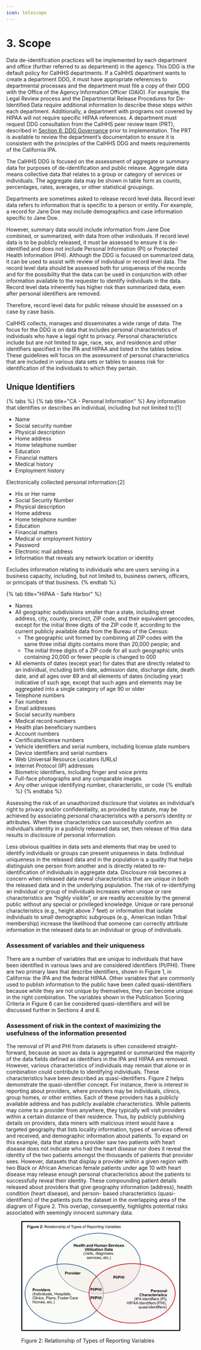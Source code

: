 ```yaml
---
icon: telescope
---
```


# 3. Scope

Data de-identification practices will be implemented by each department and office (further referred to as department) in the agency. This DDG is the default policy for CalHHS departments. If a CalHHS department wants to create a department DDG, it must have appropriate references to departmental processes and the department must file a copy of their DDG with the Office of the Agency Information Officer (OAIO). For example, the Legal Review process and the Departmental Release Procedures for De- Identified Data require additional information to describe these steps within each department. Additionally, a department with programs not covered by HIPAA will not require specific HIPAA references. A department must request DDG consultation from the CalHHS peer review team (PRT), described in [Section 8: DDG Governance](8.-ddg-governance.md) prior to implementation. The PRT is available to review the department’s documentation to ensure it is consistent with the principles of the CalHHS DDG and meets requirements of the California IPA.

The CalHHS DDG is focused on the assessment of aggregate or summary data for purposes of de-identification and public release. Aggregate data means collective data that relates to a group or category of services or individuals. The aggregate data may be shown in table form as counts, percentages, rates, averages, or other statistical groupings.

Departments are sometimes asked to release record level data. Record level data refers to information that is specific to a person or entity. For example, a record for Jane Doe may include demographics and case information specific to Jane Doe.

However, summary data would include information from Jane Doe combined, or summarized, with data from other individuals. If record level data is to be publicly released, it must be assessed to ensure it is de-identified and does not include Personal Information (PI) or Protected Health Information (PHI). Although the DDG is focused on summarized data, it can be used to assist with review of individual or record level data. The record level data should be assessed both for uniqueness of the records and for the possibility that the data can be used in conjunction with other information available to the requester to identify individuals in the data. Record level data inherently has higher risk than summarized data, even after personal identifiers are removed.

Therefore, record level data for public release should be assessed on a case by case basis.

CalHHS collects, manages and disseminates a wide range of data. The focus for the DDG is on data that includes personal characteristics of individuals who have a legal right to privacy. Personal characteristics include but are not limited to age, race, sex, and residence and other identifiers specified in the IPA and HIPAA and listed in the tables below. These guidelines will focus on the assessment of personal characteristics that are included in various data sets or tables to assess risk for identification of the individuals to which they pertain.

## Unique Identifiers

{% tabs %}
{% tab title="CA - Personal Information" %}
Any information that identifies or describes an individual, including but not limited to:\[1]

* Name
* Social security number
* Physical description
* Home address
* Home telephone number
* Education
* Financial matters
* Medical history
* Employment history

Electronically collected personal information:\[2]

* His or Her name
* Social Security Number
* Physical description
* Home address
* Home telephone number
* Education
* Financial matters
* Medical or employment history
* Password
* Electronic mail address
* Information that reveals any network location or identity

Excludes information relating to individuals who are users serving in a business capacity, including, but not limited to, business owners, officers, or principals of that business.
{% endtab %}

{% tab title="HIPAA - Safe Harbor" %}
* Names
* All geographic subdivisions smaller than a state, including street address, city, county, precinct, ZIP code, and their equivalent geocodes, except for the initial three digits of the ZIP code if, according to the current publicly available data from the Bureau of the Census:
  * The geographic unit formed by combining all ZIP codes with the same three initial digits contains more than 20,000 people; and
  * The initial three digits of a ZIP code for all such geographic units containing 20,000 or fewer people is changed to 000
* All elements of dates (except year) for dates that are directly related to an individual, including birth date, admission date, discharge date, death date, and all ages over 89 and all elements of dates (including year) indicative of such age, except that such ages and elements may be aggregated into a single category of age 90 or older
* Telephone numbers
* Fax numbers
* Email addresses
* Social security numbers
* Medical record numbers
* Health plan beneficiary numbers
* Account numbers
* Certificate/license numbers
* Vehicle identifiers and serial numbers, including license plate numbers
* Device identifiers and serial numbers
* Web Universal Resource Locators (URLs)
* Internet Protocol (IP) addresses
* Biometric identifiers, including finger and voice prints
* Full-face photographs and any comparable images
* Any other unique identifying number, characteristic, or code
{% endtab %}
{% endtabs %}

Assessing the risk of an unauthorized disclosure that violates an individual’s right to privacy and/or confidentiality, as provided by statute, may be achieved by associating personal characteristics with a person’s identity or attributes. When these characteristics can successfully confirm an individual’s identity in a publicly released data set, then release of this data results in disclosure of personal information.

Less obvious qualities in data sets and elements that may be used to identify individuals or groups can present uniqueness in data. Individual uniqueness in the released data and in the population is a quality that helps distinguish one person from another and is directly related to re-identification of individuals in aggregate data. Disclosure risk becomes a concern when released data reveal characteristics that are unique in both the released data and in the underlying population. The risk of re-identifying an individual or group of individuals increases when unique or rare characteristics are “highly visible”, or are readily accessible by the general public without any special or privileged knowledge. Unique or rare personal characteristics (e.g., height above 7 feet) or information that isolate individuals to small demographic subgroups (e.g., American Indian Tribal membership) increase the likelihood that someone can correctly attribute information in the released data to an individual or group of individuals.

### Assessment of variables and their uniqueness

There are a number of variables that are unique to individuals that have been identified in various laws and are considered identifiers (PI/PHI). There are two primary laws that describe identifiers, shown in Figure 1, in California: the IPA and the federal HIPAA. Other variables that are commonly used to publish information to the public have been called quasi-identifiers because while they are not unique by themselves, they can become unique in the right combination. The variables shown in the Publication Scoring Criteria in Figure 6 can be considered quasi-identifiers and will be discussed further in Sections 4 and 6.

### Assessment of risk in the context of maximizing the usefulness of the information presented

The removal of PI and PHI from datasets is often considered straight-forward, because as soon as data is aggregated or summarized the majority of the data fields defined as identifiers in the IPA and HIPAA are removed. However, various characteristics of individuals may remain that alone or in combination could contribute to identifying individuals. These characteristics have been described as quasi-identifiers. Figure 2 helps demonstrate the quasi-identifier concept. For instance, there is interest in reporting about providers, where providers may be individuals, clinics, group homes, or other entities. Each of these providers has a publicly available address and has publicly available characteristics. While patients may come to a provider from anywhere, they typically will visit providers within a certain distance of their residence. Thus, by publicly publishing details on providers, data miners with malicious intent would have a targeted geography that lists locality information, types of services offered and received, and demographic information about patients. To expand on this example, data that states a provider saw two patients with heart disease does not indicate who had the heart disease nor does it reveal the identity of the two patients amongst the thousands of patients that provider sees. However, datasets that display a provider within a given region with two Black or African American female patients under age 10 with heart disease may release enough personal characteristics about the patients to successfully reveal their identity. These compounding patient details released about providers that give geography information (address), health condition (heart disease), and person- based characteristics (quasi-identifiers) of the patients puts the dataset in the overlapping area of the diagram of Figure 2. This overlap, consequently, highlights potential risks associated with seemingly innocent summary data.

<figure><img src="../.gitbook/assets/Picture1.png" alt="Figure 2. This is a Venn Diagram with three circles. 1. Health and Human Services Utilization data (e.g., visits, diagnoses, services, etc.) 2. Personal Characteristics (e.g., IPA Identifiers (PI), HIPAA Identifiers (PHI), and quasi-identifiers). 3. Providers (e.g., individuals, hospitals, clinics, plans, foster care homes, etc.) The overlap of these circles is displayed with the type of resulting data combinations."><figcaption><p>Figure 2: Relationship of Types of Reporting Variables</p></figcaption></figure>
